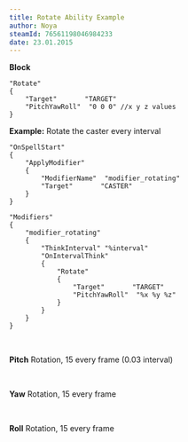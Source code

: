```yaml
---
title: Rotate Ability Example
author: Noya
steamId: 76561198046984233
date: 23.01.2015
---
```


**Block**
~~~
"Rotate"
{
    "Target"       "TARGET"
    "PitchYawRoll"	"0 0 0" //x y z values
}
~~~

**Example:** Rotate the caster every interval
~~~
"OnSpellStart"
{
    "ApplyModifier"
    {
        "ModifierName"	"modifier_rotating"
        "Target"       "CASTER"
    }
}

"Modifiers"
{ 
    "modifier_rotating"
    {
        "ThinkInterval" "%interval"	
        "OnIntervalThink"
        {
            "Rotate"
            {
                "Target"       "TARGET"
                "PitchYawRoll"	"%x %y %z"
            }
        }
    }
}
~~~

<br />

**Pitch** Rotation, 15 every frame (0.03 interval)

<Gfycat id="BothImpureHeterodontosaurus" />

<br />

**Yaw** Rotation, 15 every frame

<Gfycat id="MemorableAcceptableDikdik" />

<br />

**Roll** Rotation, 15 every frame

<Gfycat id="GraciousWebbedHamadryad" />

